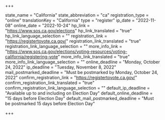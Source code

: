 +++

state_name = "California"
state_abbreviation = "ca"
registration_type = "online"
translationKey = "California"
type = "register"
ip_date = "2022-11-08"
online_date = "2022-10-24"
hp_link = "https://www.sos.ca.gov/elections"
hp_link_translated = "true"
hp_link_language_selection = ""
registration_link = "https://registertovote.ca.gov/"
registration_link_translated = "true"
registration_link_language_selection = ""
more_info_link = "https://www.sos.ca.gov/elections/voting-resources/voting-california/registering-vote"
more_info_link_translated = "true"
more_info_link_language_selection = ""
online_deadline = "Monday, October 24, 2022"
ip_deadline = "Tuesday, November 8, 2022"
mail_postmarked_deadline = "Must be postmarked by Monday, October 24, 2022"
confirm_registration_link = "https://registertovote.ca.gov/"
confirm_registration_link_translated = "true"
confirm_registration_link_language_selection = ""
default_ip_deadline = "Available up to and including on Election Day"
default_online_deadline = "15 days before Election Day"
default_mail_postmarked_deadline = "Must be postmarked 15 days before Election Day"

+++